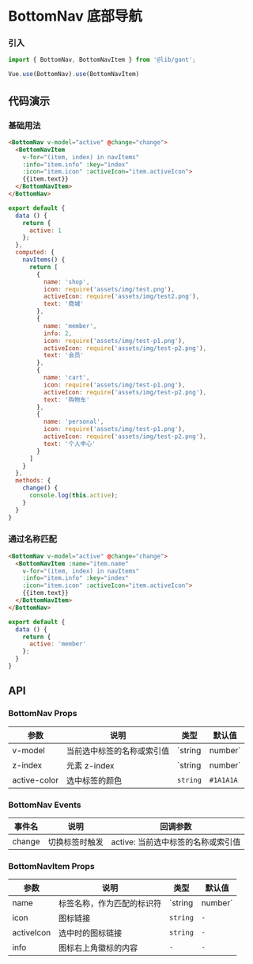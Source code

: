 # BottomNav 底部导航

### 引入
``` javascript
import { BottomNav, BottomNavItem } from '@lib/gant';

Vue.use(BottomNav).use(BottomNavItem)
```

## 代码演示

### 基础用法

```html
<BottomNav v-model="active" @change="change">
  <BottomNavItem 
    v-for="(item, index) in navItems" 
    :info="item.info" :key="index" 
    :icon="item.icon" :activeIcon="item.activeIcon">
    {{item.text}}
  </BottomNavItem>
</BottomNav>
```

```javascript
export default {
  data () {
    return {
      active: 1
    };
  },
  computed: {
    navItems() {
      return [
        {
          name: 'shop',
          icon: require('assets/img/test.png'),
          activeIcon: require('assets/img/test2.png'), 
          text: '商城'
        },
        {
          name: 'member', 
          info: 2,
          icon: require('assets/img/test-p1.png'),
          activeIcon: require('assets/img/test-p2.png'), 
          text: '会员'
        },
        {
          name: 'cart',
          icon: require('assets/img/test-p1.png'),
          activeIcon: require('assets/img/test-p2.png'), 
          text: '购物车'
        },
        {
          name: 'personal', 
          icon: require('assets/img/test-p1.png'),
          activeIcon: require('assets/img/test-p2.png'), 
          text: '个人中心'
        }
      ]
    }
  },
  methods: {
    change() {
      console.log(this.active);
    }
  }
}
```

### 通过名称匹配

```html
<BottomNav v-model="active" @change="change">
  <BottomNavItem :name="item.name" 
    v-for="(item, index) in navItems" 
    :info="item.info" :key="index" 
    :icon="item.icon" :activeIcon="item.activeIcon">
    {{item.text}}
  </BottomNavItem>
</BottomNav>
```

```javascript
export default {
  data () {
    return {
      active: 'member'
    };
  }
}
```

## API

### BottomNav Props

| 参数 | 说明 | 类型 | 默认值 |
|------|------|------|------|
| v-model | 当前选中标签的名称或索引值 | `string | number` | `-` |
| z-index | 元素 z-index | `string | number` | `99` |
| active-color | 选中标签的颜色 | `string` | `#1A1A1A` |


### BottomNav Events

| 事件名 | 说明 | 回调参数 |
|------|------|------|
| change | 切换标签时触发 | active: 当前选中标签的名称或索引值 |


### BottomNavItem Props

| 参数 | 说明 | 类型 | 默认值 |
|------|------|------|------|
| name | 标签名称，作为匹配的标识符	 | `string | number` | `-` |
| icon | 图标链接	| `string` | `-` |
| activeIcon | 选中时的图标链接 | `string` | `-` |
| info | 图标右上角徽标的内容	 | `-` | `-` |